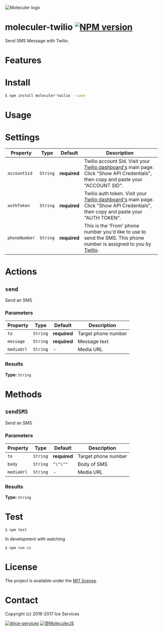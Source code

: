 ![Moleculer logo](http://moleculer.services/images/banner.png)

# moleculer-twilio [![NPM version](https://img.shields.io/npm/v/moleculer-twilio.svg)](https://www.npmjs.com/package/moleculer-twilio)

Send SMS Message with Twilio.

# Features

# Install

```bash
$ npm install moleculer-twilio --save
```

# Usage

<!-- AUTO-CONTENT-START:USAGE --><!-- AUTO-CONTENT-END:USAGE -->

<!-- AUTO-CONTENT-TEMPLATE:USAGE
{{#hasExamples}}
{{#each examples}}
{{{this}}}
{{/each}}
{{/hasExamples}}
-->



# Settings

<!-- AUTO-CONTENT-START:SETTINGS -->| Property | Type | Default | Description |
| -------- | ---- | ------- | ----------- |
| `accountSid` | `String` | **required** | Twilio account Sid. Visit your [Twilio dashboard\'s]((https://www.twilio.com/console/voice/dashboard)) main page. Click "Show API Credentials", then copy and paste your "ACCOUNT SID". |
| `authToken` | `String` | **required** | Twilio auth token. Visit your [Twilio dashboard\'s]((https://www.twilio.com/console/voice/dashboard)) main page. Click "Show API Credentials", then copy and paste your "AUTH TOKEN". |
| `phoneNumber` | `String` | **required** | This is the 'From' phone number you'd like to use to send the SMS. This phone number is assigned to you by [Twilio](https://www.twilio.com/console/phone-numbers/incoming). |

<!-- AUTO-CONTENT-END:SETTINGS -->

<!-- AUTO-CONTENT-TEMPLATE:SETTINGS
| Property | Type | Default | Description |
| -------- | ---- | ------- | ----------- |
{{#each this}}
| `{{name}}` | {{type}} | {{defaultValue}} | {{description}} |
{{/each}}
{{^this}}
*No settings.*
{{/this}}

-->

# Actions
<!-- AUTO-CONTENT-START:ACTIONS -->## `send` 

Send an SMS

### Parameters
| Property | Type | Default | Description |
| -------- | ---- | ------- | ----------- |
| `to` | `String` | **required** | Target phone number |
| `message` | `String` | **required** | Message text |
| `mediaUrl` | `String` | - | Media URL |

### Results
**Type:** `String`




<!-- AUTO-CONTENT-END:ACTIONS -->

<!-- AUTO-CONTENT-TEMPLATE:ACTIONS
{{#each this}}
## `{{name}}` {{#each badges}}{{this}} {{/each}}
{{#since}}
_<sup>Since: {{this}}</sup>_
{{/since}}

{{description}}

### Parameters
| Property | Type | Default | Description |
| -------- | ---- | ------- | ----------- |
{{#each params}}
| `{{name}}` | {{type}} | {{defaultValue}} | {{description}} |
{{/each}}
{{^params}}
*No input parameters.*
{{/params}}

{{#returns}}
### Results
**Type:** {{type}}

{{description}}
{{/returns}}

{{#hasExamples}}
### Examples
{{#each examples}}
{{this}}
{{/each}}
{{/hasExamples}}

{{/each}}
-->

# Methods

<!-- AUTO-CONTENT-START:METHODS -->## `sendSMS` 

Send an SMS

### Parameters
| Property | Type | Default | Description |
| -------- | ---- | ------- | ----------- |
| `to` | `String` | **required** | Target phone number |
| `body` | `String` | `"\"\""` | Body of SMS |
| `mediaUrl` | `String` | - | Media URL |

### Results
**Type:** `String`




<!-- AUTO-CONTENT-END:METHODS -->

<!-- AUTO-CONTENT-TEMPLATE:METHODS
{{#each this}}
## `{{name}}` {{#each badges}}{{this}} {{/each}}
{{#since}}
_<sup>Since: {{this}}</sup>_
{{/since}}

{{description}}

### Parameters
| Property | Type | Default | Description |
| -------- | ---- | ------- | ----------- |
{{#each params}}
| `{{name}}` | {{type}} | {{defaultValue}} | {{description}} |
{{/each}}
{{^params}}
*No input parameters.*
{{/params}}

{{#returns}}
### Results
**Type:** {{type}}

{{description}}
{{/returns}}

{{#hasExamples}}
### Examples
{{#each examples}}
{{this}}
{{/each}}
{{/hasExamples}}

{{/each}}
-->

# Test
```
$ npm test
```

In development with watching

```
$ npm run ci
```

# License
The project is available under the [MIT license](https://tldrlegal.com/license/mit-license).

# Contact
Copyright (c) 2016-2017 Ice Services

[![@ice-services](https://img.shields.io/badge/github-ice--services-green.svg)](https://github.com/ice-services) [![@MoleculerJS](https://img.shields.io/badge/twitter-MoleculerJS-blue.svg)](https://twitter.com/MoleculerJS)
